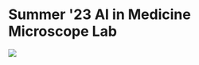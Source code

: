 # Summer '23 AI in Medicine Microscope Lab


<img src="https://d1g9yur4m4naub.cloudfront.net/image-handler/ts/20200526085524/ri/673/picture/2020/5/shutterstock_1384158221.jpg">


